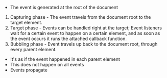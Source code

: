 - The event is generated at the root of the document
1. Capturing phase - The event travels from the document root to the target element.
2. Target phase - Events can be handled right at the target; Event listeners wait for a certain event to happen on a certain element, and as soon as the event occurs it runs the attached callback function.
3. Bubbling phase - Event travels up back to the document root, through every parent element.

- It's as if the event happened in each parent element
- This does not happen on all events
- Events propagate